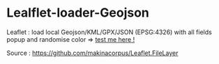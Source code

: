 # Lealflet-loader-Geojson

Leaflet : load local Geojson/KML/GPX/JSON (EPSG:4326) with all fields popup and randomise color => <a target="_blank" href="https://julien1793.github.io/Leaflet-loader-Geojson/"> test me here ! </a>

Source : https://github.com/makinacorpus/Leaflet.FileLayer
